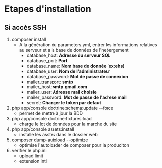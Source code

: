 Etapes d'installation
=====================
Si accès SSH
------------

1. composer install
    * A la génération du parameters.yml,
    entrer les informations relatives au serveur
    et a la base de données de l'hebergement
        * database_host: **Adresse du serveur SQL**
        * database_port: **Port**
        * database_name: **Nom base de donnée (ex:ehs)**
        * database_user: **Nom de l'administrateur**
        * database_password: **Mot de passe de connexion**
        * mailer_transport: **smtp**
        * mailer_host: **smtp.gmail.com**
        * mailer_user: **Adresse mail choisie**
        * mailer_password: **Mot de passe de l'adrese mail**
        * secret: **Changer le token par defaut**
2. php app/console doctrine:schema:update --force
    * permet de mettre à jour la BDD
3. php app/console doctrine:fixtures:load
    * charge le lot de données pour la marche du site
4. php app/console assets:install
    * installe les asstes dans le dossier web
5. composer dump-autoload --optimize
    * optimise l'autoloader de composer pour la produciton
6. verifier le php.ini
    * upload limit
    * extension intl
